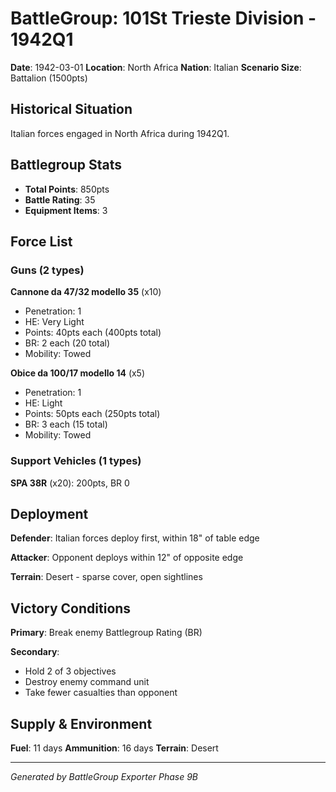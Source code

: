 # BattleGroup: 101St Trieste Division - 1942Q1

**Date**: 1942-03-01
**Location**: North Africa
**Nation**: Italian
**Scenario Size**: Battalion (1500pts)

## Historical Situation

Italian forces engaged in North Africa during 1942Q1.

## Battlegroup Stats

- **Total Points**: 850pts
- **Battle Rating**: 35
- **Equipment Items**: 3

## Force List

### Guns (2 types)

**Cannone da 47/32 modello 35** (x10)
- Penetration: 1
- HE: Very Light
- Points: 40pts each (400pts total)
- BR: 2 each (20 total)
- Mobility: Towed

**Obice da 100/17 modello 14** (x5)
- Penetration: 1
- HE: Light
- Points: 50pts each (250pts total)
- BR: 3 each (15 total)
- Mobility: Towed

### Support Vehicles (1 types)

**SPA 38R** (x20): 200pts, BR 0

## Deployment

**Defender**: Italian forces deploy first, within 18" of table edge

**Attacker**: Opponent deploys within 12" of opposite edge

**Terrain**: Desert - sparse cover, open sightlines

## Victory Conditions

**Primary**: Break enemy Battlegroup Rating (BR)

**Secondary**:
- Hold 2 of 3 objectives
- Destroy enemy command unit
- Take fewer casualties than opponent

## Supply & Environment

**Fuel**: 11 days
**Ammunition**: 16 days
**Terrain**: Desert

---

*Generated by BattleGroup Exporter Phase 9B*
